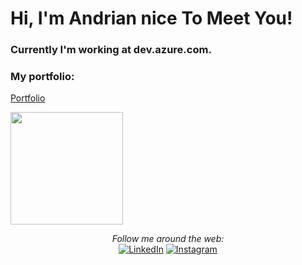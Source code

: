 # Hi, I'm Andrian nice To Meet You!
### Currently I'm working at dev.azure.com. 

### My portfolio:
<a href="https://andrian17.github.io/">Portfolio</a>

<p align="left">
<a href="https://github.com/Andrian17">
  <img height="180em" src="https://github-readme-stats.vercel.app/api?username=Andrian17&show_icons=true&theme=transparent">
<!--   <img height="180em" src="https://github-readme-stats-eight-theta.vercel.app/api/top-langs/?username=Andrian17&layout=compact&langs_count=8&theme=algolia"/> -->
</a>
</p>

<div align="center">
  <i>Follow me around the web:</i><br>
  <a href="https://www.linkedin.com/in/andrian-andrian-9723051a8/" target="_blank"><img src="https://img.shields.io/badge/LinkedIn-%230077B5.svg?&style=flat-square&logo=linkedin&logoColor=white" alt="LinkedIn"></a>
  <a href="https://www.instagram.com/andriancimen/?hl=id" target="_blank"><img src="https://img.shields.io/badge/Instagram-%23E4405F.svg?&style=flat-square&logo=instagram&logoColor=white" alt="Instagram"></a>
<div>
  
